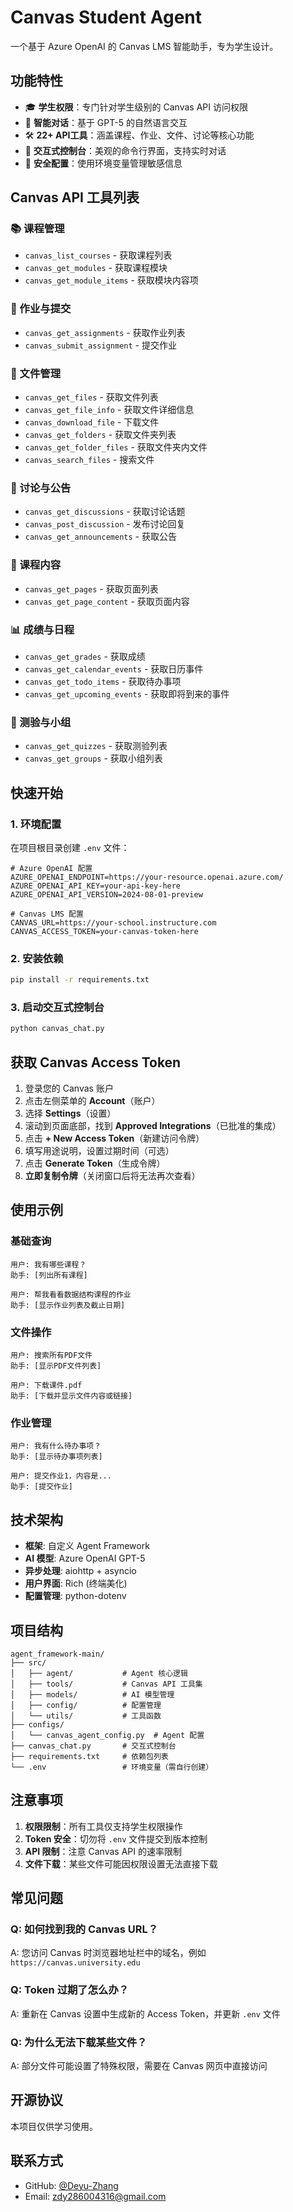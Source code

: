 # Canvas Student Agent

一个基于 Azure OpenAI 的 Canvas LMS 智能助手，专为学生设计。

## 功能特性

- 🎓 **学生权限**：专门针对学生级别的 Canvas API 访问权限
- 🤖 **智能对话**：基于 GPT-5 的自然语言交互
- 🛠️ **22+ API工具**：涵盖课程、作业、文件、讨论等核心功能
- 💬 **交互式控制台**：美观的命令行界面，支持实时对话
- 🔐 **安全配置**：使用环境变量管理敏感信息

## Canvas API 工具列表

### 📚 课程管理
- `canvas_list_courses` - 获取课程列表
- `canvas_get_modules` - 获取课程模块
- `canvas_get_module_items` - 获取模块内容项

### 📝 作业与提交
- `canvas_get_assignments` - 获取作业列表
- `canvas_submit_assignment` - 提交作业

### 📁 文件管理
- `canvas_get_files` - 获取文件列表
- `canvas_get_file_info` - 获取文件详细信息
- `canvas_download_file` - 下载文件
- `canvas_get_folders` - 获取文件夹列表
- `canvas_get_folder_files` - 获取文件夹内文件
- `canvas_search_files` - 搜索文件

### 💬 讨论与公告
- `canvas_get_discussions` - 获取讨论话题
- `canvas_post_discussion` - 发布讨论回复
- `canvas_get_announcements` - 获取公告

### 📖 课程内容
- `canvas_get_pages` - 获取页面列表
- `canvas_get_page_content` - 获取页面内容

### 📊 成绩与日程
- `canvas_get_grades` - 获取成绩
- `canvas_get_calendar_events` - 获取日历事件
- `canvas_get_todo_items` - 获取待办事项
- `canvas_get_upcoming_events` - 获取即将到来的事件

### 📝 测验与小组
- `canvas_get_quizzes` - 获取测验列表
- `canvas_get_groups` - 获取小组列表

## 快速开始

### 1. 环境配置

在项目根目录创建 `.env` 文件：

```env
# Azure OpenAI 配置
AZURE_OPENAI_ENDPOINT=https://your-resource.openai.azure.com/
AZURE_OPENAI_API_KEY=your-api-key-here
AZURE_OPENAI_API_VERSION=2024-08-01-preview

# Canvas LMS 配置
CANVAS_URL=https://your-school.instructure.com
CANVAS_ACCESS_TOKEN=your-canvas-token-here
```

### 2. 安装依赖

```bash
pip install -r requirements.txt
```

### 3. 启动交互式控制台

```bash
python canvas_chat.py
```

## 获取 Canvas Access Token

1. 登录您的 Canvas 账户
2. 点击左侧菜单的 **Account**（账户）
3. 选择 **Settings**（设置）
4. 滚动到页面底部，找到 **Approved Integrations**（已批准的集成）
5. 点击 **+ New Access Token**（新建访问令牌）
6. 填写用途说明，设置过期时间（可选）
7. 点击 **Generate Token**（生成令牌）
8. **立即复制令牌**（关闭窗口后将无法再次查看）

## 使用示例

### 基础查询
```
用户: 我有哪些课程？
助手: [列出所有课程]

用户: 帮我看看数据结构课程的作业
助手: [显示作业列表及截止日期]
```

### 文件操作
```
用户: 搜索所有PDF文件
助手: [显示PDF文件列表]

用户: 下载课件.pdf
助手: [下载并显示文件内容或链接]
```

### 作业管理
```
用户: 我有什么待办事项？
助手: [显示待办事项列表]

用户: 提交作业1，内容是...
助手: [提交作业]
```

## 技术架构

- **框架**: 自定义 Agent Framework
- **AI 模型**: Azure OpenAI GPT-5
- **异步处理**: aiohttp + asyncio
- **用户界面**: Rich (终端美化)
- **配置管理**: python-dotenv

## 项目结构

```
agent_framework-main/
├── src/
│   ├── agent/           # Agent 核心逻辑
│   ├── tools/           # Canvas API 工具集
│   ├── models/          # AI 模型管理
│   ├── config/          # 配置管理
│   └── utils/           # 工具函数
├── configs/
│   └── canvas_agent_config.py  # Agent 配置
├── canvas_chat.py       # 交互式控制台
├── requirements.txt     # 依赖包列表
└── .env                 # 环境变量（需自行创建）
```

## 注意事项

1. **权限限制**：所有工具仅支持学生权限操作
2. **Token 安全**：切勿将 `.env` 文件提交到版本控制
3. **API 限制**：注意 Canvas API 的速率限制
4. **文件下载**：某些文件可能因权限设置无法直接下载

## 常见问题

### Q: 如何找到我的 Canvas URL？
A: 您访问 Canvas 时浏览器地址栏中的域名，例如 `https://canvas.university.edu`

### Q: Token 过期了怎么办？
A: 重新在 Canvas 设置中生成新的 Access Token，并更新 `.env` 文件

### Q: 为什么无法下载某些文件？
A: 部分文件可能设置了特殊权限，需要在 Canvas 网页中直接访问

## 开源协议

本项目仅供学习使用。

## 联系方式

- GitHub: [@Deyu-Zhang](https://github.com/Deyu-Zhang)
- Email: zdy286004316@gmail.com

